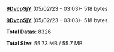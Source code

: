 [**9DvcpSjY**](/data/9DvcpSjY.txt) (05/02/23 - 03:03)- 518 bytes

[**9DvcpSjY**](/data/9DvcpSjY.txt) (05/02/23 - 03:03)- 518 bytes

**Total Datas**: 8326

**Total Size**: 55.73 MB / 55.7 MB